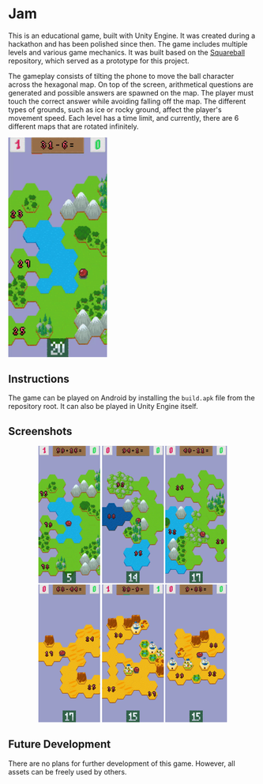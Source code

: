 # Jam

This is an educational game, built with Unity Engine. It was created during a hackathon and has been polished since then. 
The game includes multiple levels and various game mechanics. It was built based on the [Squareball](https://github.com/lnadi17/squareball) repository, 
which served as a prototype for this project.

The gameplay consists of tilting the phone to move the ball character across the hexagonal map. 
On top of the screen, arithmetical questions are generated and possible answers are spawned on the map. 
The player must touch the correct answer while avoiding falling off the map. 
The different types of grounds, such as ice or rocky ground, affect the player's movement speed. 
Each level has a time limit, and currently, there are 6 different maps that are rotated infinitely.

<img src="./Screenshots/jam.gif" alt="Portrait Image" width="200">

## Instructions
The game can be played on Android by installing the `build.apk` file from the repository root. 
It can also be played in Unity Engine itself. 

## Screenshots

<p align="center">
  <img src="./Screenshots/1.jpg" width="125" />
  <img src="./Screenshots/2.jpg" width="125" />
  <img src="./Screenshots/3.jpg" width="125" /> 
  <img src="./Screenshots/4.jpg" width="125" /> 
  <img src="./Screenshots/5.jpg" width="125" /> 
  <img src="./Screenshots/6.jpg" width="125" /> 
</p>

## Future Development
There are no plans for further development of this game. However, all assets can be freely used by others.

